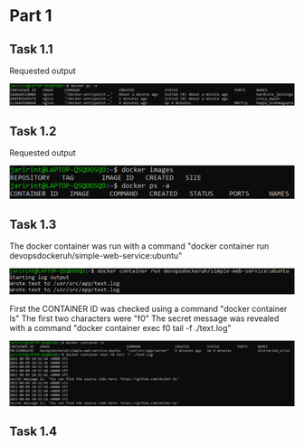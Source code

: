 # Part 1

## Task 1.1

Requested output 

![alt text](https://github.com/JariRintaaho/DevOps-with-Docker-HY/blob/main/Part1/figs/Fig_1_1.PNG)

## Task 1.2

Requested output 

![alt text](https://github.com/JariRintaaho/DevOps-with-Docker-HY/blob/main/Part1/figs/Fig_1_2.PNG)

## Task 1.3

The docker container was run with a command "docker container run devopsdockeruh/simple-web-service:ubuntu"

![alt text](https://github.com/JariRintaaho/DevOps-with-Docker-HY/blob/main/Part1/figs/Fig_1_3_part1.PNG)

First the CONTAINER ID was checked using a command "docker container ls" The first two characters were "f0" The secret message was revealed with a command "docker container exec f0 tail -f ./text.log"

![alt text](https://github.com/JariRintaaho/DevOps-with-Docker-HY/blob/main/Part1/figs/Fig_1_3_part2.PNG)


## Task 1.4
